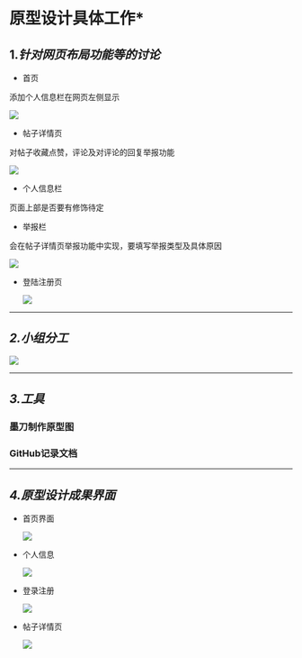 # **原型设计具体工作***



## 1.*针对网页布局功能等的讨论*

+ 首页

添加个人信息栏在网页左侧显示

<img src="https://github.com/Aich-Ying/softaware-enginerning/blob/master/img/%E7%BD%91%E7%AB%99%E8%8D%89%E5%9B%BE_%E9%A6%96%E9%A1%B5%E8%BE%83%E4%B8%BA%E7%B2%BE%E8%87%B4%E7%89%88.jpg"/>

+ 帖子详情页

对帖子收藏点赞，评论及对评论的回复举报功能

<img src="https://github.com/Aich-Ying/softaware-enginerning/blob/master/img/%E7%BD%91%E7%AB%99%E8%8D%89%E5%9B%BE_%E5%B8%96%E5%AD%90%E8%AF%A6%E6%83%85%E8%BE%83%E4%B8%BA%E7%B2%BE%E8%87%B4%E7%89%88.jpg"/>

+ 个人信息栏

页面上部是否要有修饰待定

+ 举报栏

会在帖子详情页举报功能中实现，要填写举报类型及具体原因

<img src="https://github.com/Aich-Ying/softaware-enginerning/blob/master/img/%E7%BD%91%E7%AB%99%E8%8D%89%E5%9B%BE_%E4%B8%AA%E4%BA%BA%E4%BF%A1%E6%81%AF%E5%8F%8A%E4%B8%BE%E6%8A%A5%E5%BC%B9%E6%A1%86.jpg"/>

+ 登陆注册页

  <img src="https://github.com/Aich-Ying/softaware-enginerning/blob/master/img/%E7%BD%91%E7%AB%99%E8%8D%89%E5%9B%BE_%E7%99%BB%E5%BD%95%E6%B3%A8%E5%86%8C.jpg"/>

---



## *2.小组分工*

<img src="C:\Users\Aich\Desktop\软工\img\9.7\分工.png"/>

----



## *3.工具*

### 墨刀制作原型图

### GitHub记录文档

-----



## *4.原型设计成果界面*

+ 首页界面

  <img src="https://github.com/Aich-Ying/softaware-enginerning/blob/master/img/%E9%A6%96%E9%A1%B5.png"/>
+ 个人信息

  <img src="https://github.com/Aich-Ying/softaware-enginerning/blob/master/img/%E4%B8%AA%E4%BA%BA%E4%BF%A1%E6%81%AF.png"/>
+ 登录注册

  <img src="https://github.com/Aich-Ying/softaware-enginerning/blob/master/img/%E7%99%BB%E5%BD%95%E6%B3%A8%E5%86%8C.png"/>

+ 帖子详情页

  <img src="https://github.com/Aich-Ying/softaware-enginerning/blob/master/img/%E5%B8%96%E5%AD%90%E8%AF%A6%E6%83%85%E9%A1%B5.png"/>















